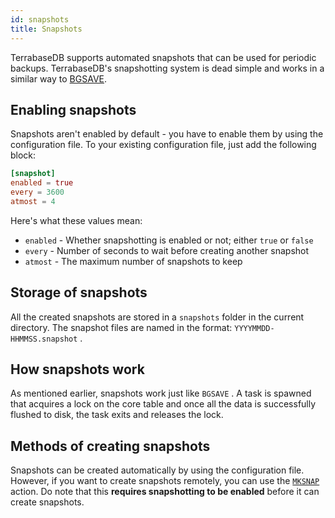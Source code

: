 ```yaml
---
id: snapshots
title: Snapshots
---
```

TerrabaseDB supports automated snapshots that can be used for periodic backups. 
TerrabaseDB's snapshotting system is dead simple and works in a similar way to [BGSAVE](persistence).

## Enabling snapshots

Snapshots aren't enabled by default - you have to enable them by using the configuration file. To your existing configuration file, just add the following block:

``` toml
[snapshot]
enabled = true
every = 3600
atmost = 4
```

Here's what these values mean:

* `enabled` - Whether snapshotting is enabled or not; either `true` or `false`
* `every` - Number of seconds to wait before creating another snapshot
* `atmost` - The maximum number of snapshots to keep

## Storage of snapshots

All the created snapshots are stored in a `snapshots` folder in the current directory.
The snapshot files are named in the format: `YYYYMMDD-HHMMSS.snapshot` .

## How snapshots work

As mentioned earlier, snapshots work just like `BGSAVE` . A task is spawned that acquires a lock on the core table and once all the data is successfully flushed to disk, the task exits and releases the lock.

## Methods of creating snapshots

Snapshots can be created automatically by using the configuration file. However, if you want to create snapshots remotely, you can use the [ `MKSNAP` ](actions/mksnap) action. Do note that this **requires snapshotting to be enabled** before it can create snapshots.